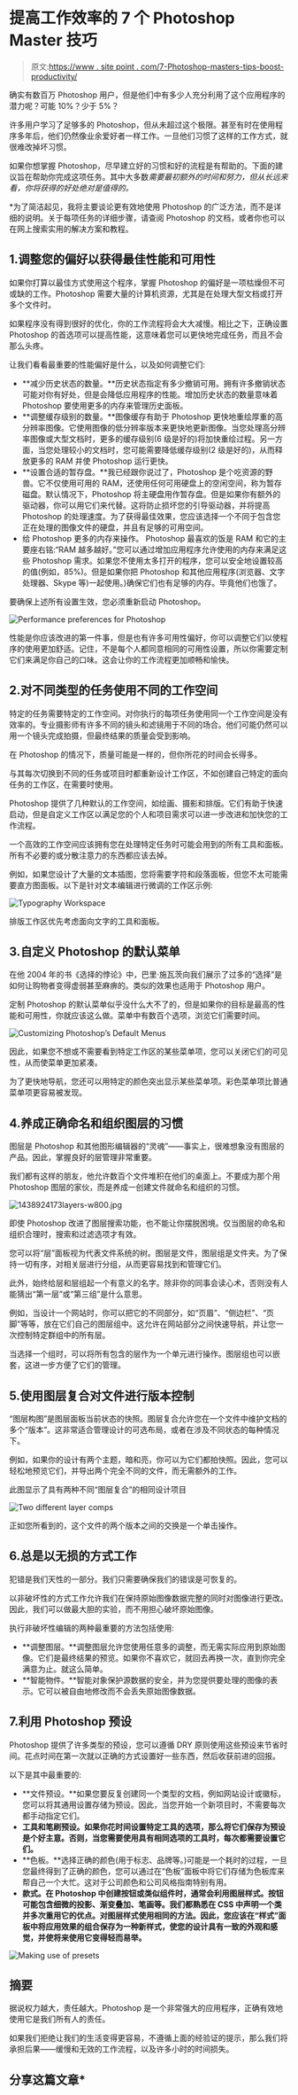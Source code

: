 # 提高工作效率的 7 个 Photoshop Master 技巧

> 原文:[https://www . site point . com/7-Photoshop-masters-tips-boost-productivity/](https://www.sitepoint.com/7-photoshop-masters-tips-boost-productivity/)

确实有数百万 Photoshop 用户，但是他们中有多少人充分利用了这个应用程序的潜力呢？可能 10%？少于 5%？

许多用户学习了足够多的 Photoshop，但从未超过这个极限。甚至有时在使用程序多年后，他们仍然像业余爱好者一样工作。一旦他们习惯了这样的工作方式，就很难改掉坏习惯。

如果你想掌握 Photoshop，尽早建立好的习惯和好的流程是有帮助的。下面的建议旨在帮助你完成这项任务。其中大多数*需要最初额外的时间和努力，但从长远来看，你将获得的好处绝对是值得的。*

 *为了简洁起见，我将主要谈论更有效地使用 Photoshop 的广泛方法，而不是详细的说明。关于每项任务的详细步骤，请查阅 Photoshop 的文档，或者你也可以在网上搜索实用的解决方案和教程。

## 1.调整您的偏好以获得最佳性能和可用性

如果你打算以最佳方式使用这个程序，掌握 Photoshop 的偏好是一项枯燥但不可或缺的工作。Photoshop 需要大量的计算机资源，尤其是在处理大型文档或打开多个文件时。

如果程序没有得到很好的优化，你的工作流程将会大大减慢。相比之下，正确设置 Photoshop 的首选项可以提高性能，这意味着您可以更快地完成任务，而且不会那么头疼。

让我们看看最重要的性能偏好是什么，以及如何调整它们:

*   **减少历史状态的数量。**历史状态指定有多少撤销可用。拥有许多撤销状态可能对你有好处，但是会降低应用程序的性能。增加历史状态的数量意味着 Photoshop 要使用更多的内存来管理历史面板。
*   **调整缓存级别的数量。**图像缓存有助于 Photoshop 更快地重绘厚重的高分辨率图像。它使用图像的低分辨率版本来更快地更新图像。当您处理高分辨率图像或大型文档时，更多的缓存级别(6 级是好的)将加快重绘过程。另一方面，当您处理较小的文档时，您可能需要降低缓存级别(2 级是好的)，从而释放更多的 RAM 并使 Photoshop 运行更快。
*   **设置合适的暂存盘。**我已经跟你说过了，Photoshop 是个吃资源的野兽。它不仅使用可用的 RAM，还使用任何可用硬盘上的空闲空间，称为暂存磁盘。默认情况下，Photoshop 将主硬盘用作暂存盘。但是如果你有额外的驱动器，你可以用它们来代替。这将防止损坏您的引导驱动器，并将提高 Photoshop 的处理速度。为了获得最佳效果，您应该选择一个不同于包含您正在处理的图像文件的硬盘，并且有足够的可用空间。
*   给 Photoshop 更多的内存来操作。 Photoshop 最喜欢的饭是 RAM 和它的主要座右铭:“RAM 越多越好。”您可以通过增加应用程序允许使用的内存来满足这些 Photoshop 需求。如果您不使用太多打开的程序，您可以安全地设置较高的值(例如，85%)。但是如果你把 Photoshop 和其他应用程序(浏览器、文字处理器、Skype 等)一起使用。)确保它们也有足够的内存。毕竟他们也饿了。

要确保上述所有设置生效，您必须重新启动 Photoshop。

![Performance preferences for Photoshop](../Images/b0c99818c1462c5440c9ca3331fd590e.png)

性能是你应该改进的第一件事，但是也有许多可用性偏好，你可以调整它们以使程序的使用更加舒适。记住，不是每个人都同意相同的可用性设置，所以你需要定制它们来满足你自己的口味。这会让你的工作流程更加顺畅和愉快。

## 2.对不同类型的任务使用不同的工作空间

特定的任务需要特定的工作空间。对你执行的每项任务使用同一个工作空间是没有效率的。专业摄影师有许多不同的镜头和滤镜用于不同的场合。他们可能仍然可以用一个镜头完成拍摄，但最终结果的质量会受到影响。

在 Photoshop 的情况下，质量可能是一样的，但你所花的时间会长得多。

与其每次切换到不同的任务或项目时都重新设计工作区，不如创建自己特定的面向任务的工作区，在需要时使用。

Photoshop 提供了几种默认的工作空间，如绘画、摄影和排版。它们有助于快速启动，但是自定义工作区以满足您的个人和项目需求可以进一步改进和加快您的工作流程。

一个高效的工作空间应该拥有您在处理特定任务时可能会用到的所有工具和面板。所有不必要的或分散注意力的东西都应该去掉。

例如，如果您设计了大量的文本插图，您将需要字符和段落面板，但您不太可能需要直方图面板。以下是针对文本编辑进行微调的工作区示例:

![Typography Workspace](../Images/cd14b1db99a79c1f2fb6eb0496a760f6.png)

排版工作区优先考虑面向文字的工具和面板。

## 3.自定义 Photoshop 的默认菜单

在他 2004 年的书《选择的悖论》中，巴里·施瓦茨向我们展示了过多的“选择”是如何让购物者变得虚弱甚至麻痹的。类似的效果也适用于 Photoshop 用户。

定制 Photoshop 的默认菜单似乎没什么大不了的，但是如果你的目标是最高的性能和可用性，你就应该这么做。菜单中有数百个选项，浏览它们需要时间。

![Customizing Photoshop’s Default Menus](../Images/a14a0717f643cda05223e75a661f4ab7.png)

因此，如果您不想或不需要看到特定工作区的某些菜单项，您可以关闭它们的可见性，从而使菜单更加紧凑。

为了更快地导航，您还可以用特定的颜色突出显示某些菜单项。彩色菜单项比普通菜单项更容易被发现。

## 4.养成正确命名和组织图层的习惯

图层是 Photoshop 和其他图形编辑器的“灵魂”——事实上，很难想象没有图层的产品。因此，掌握良好的层管理非常重要。

我们都有这样的朋友，他允许数百个文件堆积在他们的桌面上。不要成为那个用 Photoshop 图层的家伙，而是养成一创建文件就命名和组织的习惯。

![1438924173layers-w800.jpg](../Images/055ba9dba71d64bb6cca4b496162284b.png)

即使 Photoshop 改进了图层搜索功能，也不能让你摆脱困境。仅当图层的命名和组织合理时，搜索和过滤选项才有效。

您可以将“层”面板视为代表文件系统的树。图层是文件，图层组是文件夹。为了保持一切有序，对相关层进行分组，从而更容易找到和管理它们。

此外，始终给层和层组起一个有意义的名字。除非你的同事会读心术，否则没有人能猜出“第一层”或“第三组”是什么意思。

例如，当设计一个网站时，你可以把它的不同部分，如“页眉”、“侧边栏”、“页脚”等等，放在它们自己的图层组中。这允许在网站部分之间快速导航，并让您一次控制特定群组中的所有层。

当选择一个组时，可以将所有包含的层作为一个单元进行操作。图层组也可以嵌套，这进一步方便了它们的管理。

## 5.使用图层复合对文件进行版本控制

“图层构图”是图层面板当前状态的快照。图层复合允许您在一个文件中维护文档的多个“版本”。这非常适合管理设计的可选布局，或者在涉及不同状态的每种情况下。

例如，如果你的设计有两个主题，暗和亮，你可以为它们都拍快照。因此，您可以轻松地预览它们，并导出两个完全不同的文件，而无需额外的工作。

此图显示了具有两种不同“图层复合”的相同设计项目

![Two different layer comps](../Images/fc438528921aa807aceeadde431fdd42.png)

正如您所看到的，这个文件的两个版本之间的交换是一个单击操作。

## 6.总是以无损的方式工作

犯错是我们天性的一部分。我们只需要确保我们的错误是可恢复的。

以非破坏性的方式工作允许我们在保持原始图像数据完整的同时对图像进行更改。因此，我们可以做最大胆的实验，而不用担心破坏原始图像。

执行非破坏性编辑的两种最重要的方法包括使用:

*   **调整图层。**调整图层允许您使用任意多的调整，而无需实际应用到原始图像。它们是最终结果的预览。如果你不喜欢它，就回去再换一次，直到你完全满意为止。就这么简单。
*   **智能物件。**智能对象保护源数据的安全，并为您提供要处理的图像的表示。它可以被自由地修改而不会丢失原始图像数据。

## 7.利用 Photoshop 预设

Photoshop 提供了许多类型的预设，您可以遵循 DRY 原则使用这些预设来节省时间。花点时间在第一次就以正确的方式设置好一些东西，然后收获前进的回报。

以下是其中最重要的:

*   **文件预设。**如果您要反复创建同一个类型的文档，例如网站设计或徽标，您可以将其通用设置存储为预设。因此，当您开始一个新项目时，不需要每次都手动指定它们。
*   **工具和笔刷预设。如果你花时间设置特定工具的选项，那么将它们保存为预设是个好主意。否则，当您需要使用具有相同选项的工具时，每次都需要设置它们。**
*   **色板。**选择正确的颜色(用于标志、品牌等。)可能是一个耗时的过程，一旦您最终得到了正确的颜色，您可以通过在“色板”面板中将它们存储为色板库来帮自己一个大忙。这对于公司颜色和公司风格指南特别有用。
*   **款式。在 Photoshop 中创建按钮或类似组件时，通常会利用图层样式。按钮可能包含细微的投影、渐变叠加、笔画等。我们都熟悉在 CSS 中声明一个类并多次重用它的优点。对图层样式使用相同的方法。因此，您应该在“样式”面板中将应用效果的组合保存为一种新样式，使您的设计具有一致的外观和感觉，并使将来使用它变得轻而易举。**

![Making use of presets](../Images/61307d7d301438e5722e158039bc11d6.png)

## 摘要

据说权力越大，责任越大。Photoshop 是一个非常强大的应用程序，正确有效地使用它是我们所有人的责任。

如果我们拒绝让我们的生活变得更容易，不遵循上面的经验证的提示，那么我们将承担后果——缓慢和无效的工作流程，以及许多小时的时间损失。

## 分享这篇文章*